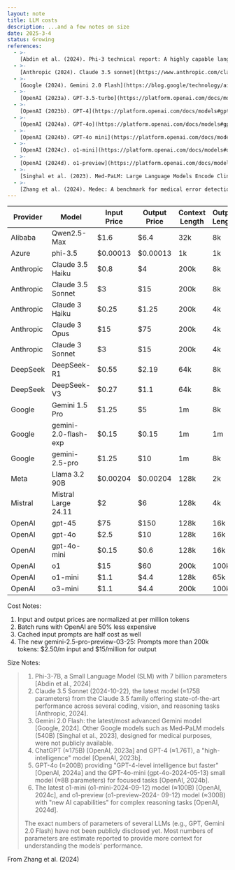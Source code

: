 ```yaml
---
layout: note
title: LLM costs
description: ...and a few notes on size
date: 2025-3-4
status: Growing
references:
  - >-
    [Abdin et al. (2024). Phi-3 technical report: A highly capable language model locally on your phone](https://arxiv.org/abs/2404.14219)
  - >-
    [Anthropic (2024). Claude 3.5 sonnet](https://www.anthropic.com/claude/sonnet)
  - >-
    [Google (2024). Gemini 2.0 Flash](https://blog.google/technology/ai/gemini-2-0/)
  - >-
    [OpenAI (2023a). GPT-3.5-turbo](https://platform.openai.com/docs/models#gpt-3-5-turbo)
  - >-
    [OpenAI (2023b). GPT-4](https://platform.openai.com/docs/models#gpt-4-turbo-and-gpt-4)
  - >-
    [OpenAI (2024a). GPT-4o](https://platform.openai.com/docs/models#gpt-4o)
  - >-
    [OpenAI (2024b). GPT-4o mini](https://platform.openai.com/docs/models#gpt-4o-mini)
  - >-
    [OpenAI (2024c). o1-mini](https://platform.openai.com/docs/models#o1)
  - >-
    [OpenAI (2024d). o1-preview](https://platform.openai.com/docs/models#o1-preview)
  - >-
    [Singhal et al. (2023). Med-PaLM: Large Language Models Encode Clinical Knowledge](https://arxiv.org/abs/2212.13138)
  - >-
    [Zhang et al. (2024). Medec: A benchmark for medical error detection and correction in clinical notes](https://arxiv.org/pdf/2412.19260)
---
```



| Provider  | Model                | Input Price | Output Price | Context Length | Output Length | Model Size |
|-----------|----------------------|-------------|--------------|----------------|---------------|------------|
| Alibaba   | Qwen2.5-Max          | $1.6        | $6.4         | 32k            | 8k            |            |
| Azure     | phi-3.5              | $0.00013    | $0.00013     | 1k             | 1k            |            |
| Anthropic | Claude 3.5 Haiku     | $0.8        | $4           | 200k           | 8k            |            |
| Anthropic | Claude 3.5 Sonnet    | $3          | $15          | 200k           | 8k            | ≈175B      |
| Anthropic | Claude 3 Haiku       | $0.25       | $1.25        | 200k           | 4k            |            |
| Anthropic | Claude 3 Opus        | $15         | $75          | 200k           | 4k            |            |
| Anthropic | Claude 3 Sonnet      | $3          | $15          | 200k           | 4k            |            |
| DeepSeek  | DeepSeek-R1          | $0.55       | $2.19        | 64k            | 8k            |            |
| DeepSeek  | DeepSeek-V3          | $0.27       | $1.1         | 64k            | 8k            |            |
| Google    | Gemini 1.5 Pro       | $1.25       | $5           | 1m             | 8k            |            |
| Google    | gemini-2.0-flash-exp | $0.15       | $0.15        | 1m             | 1m            |            |
| Google    | gemini-2.5-pro       | $1.25       | $10          | 1m             | 8k            |            |
| Meta      | Llama 3.2 90B        | $0.00204    | $0.00204     | 128k           | 2k            |            |
| Mistral   | Mistral Large 24.11  | $2          | $6           | 128k           | 4k            |            |
| OpenAI    | gpt-45               | $75         | $150         | 128k           | 16k           | ≈200B      | 
| OpenAI    | gpt-4o               | $2.5        | $10          | 128k           | 16k           | ≈200B      |
| OpenAI    | gpt-4o-mini          | $0.15       | $0.6         | 128k           | 16k           | ≈8B        |
| OpenAI    | o1                   | $15         | $60          | 200k           | 100k          |            |
| OpenAI    | o1-mini              | $1.1        | $4.4         | 128k           | 65k           | ≈100B      |
| OpenAI    | o3-mini              | $1.1        | $4.4         | 200k           | 100k          |            |

Cost Notes:
1. Input and output prices are normalized at per million tokens
2. Batch runs with OpenAI are 50% less expensive
3. Cached input prompts are half cost as well
4. The new gemini-2.5-pro-preview-03-25: Prompts more than 200k tokens: $2.50/m input and $15/million for output

Size Notes:
> 1. Phi-3-7B, a Small Language Model (SLM) with 7 billion parameters [Abdin et al., 2024]
> 2. Claude 3.5 Sonnet (2024-10-22), the latest model (≈175B parameters) from the Claude 3.5 family offering
>    state-of-the-art performance across several coding, vision, and reasoning tasks [Anthropic, 2024].
> 3. Gemini 2.0 Flash: the latest/most advanced Gemini model [Google, 2024]. Other Google models such as
>    Med-PaLM models (540B) [Singhal et al., 2023], designed for medical purposes, were not publicly available.
> 4. ChatGPT (≈175B) [OpenAI, 2023a] and GPT-4 (≈1.76T), a "high-intelligence" model [OpenAI, 2023b].
> 5. GPT-4o (≈200B) providing "GPT-4-level intelligence but faster" [OpenAI, 2024a] and the GPT-4o-mini
>    (gpt-4o-2024-05-13) small model (≈8B parameters) for focused tasks [OpenAI, 2024b].
> 6. The latest o1-mini (o1-mini-2024-09-12) model (≈100B) [OpenAI, 2024c], and o1-preview (o1-preview-2024-
>    09-12) model (≈300B) with "new AI capabilities" for complex reasoning tasks [OpenAI, 2024d]. 
> 
> The exact numbers of parameters of several LLMs (e.g., GPT, Gemini 2.0 Flash) have not been publicly disclosed yet.
> Most numbers of parameters are estimate reported to provide more context for understanding the models’ performance.

From Zhang et al. (2024)
